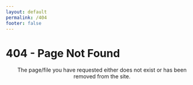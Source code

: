 ```yaml
---
layout: default
permalink: /404
footer: false
---
```


# 404 - Page Not Found

<center>The page/file you have requested either does not exist or has been removed from the site.</center>
